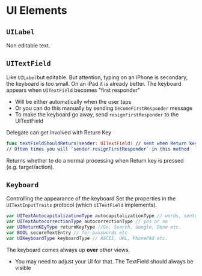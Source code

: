 # UI Elements
## `UILabel`
Non editable text.

## `UITextField`
Like `UILabel`but editable. But attention, typing on an iPhone is secondary, the keyboard is too small. On an iPad it is already better.
The keyboard appears when `UITextField` becomes "first responder"
* Will be either automatically when the user taps
* Or you can do this manually by sending `becomeFirstResponder` message
* To make the keyboard go away, send `resignFirstResponder` to the UITextField

Delegate can get involved with Return Key
```swift
func textFieldShouldReturn(sender: UITextField) // sent when Return key is pressed
// Often times you will `sender.resignFirstResponder` in this method
```
Returns whether to do a normal processing when Return key is pressed (e.g. target/action).

## `Keyboard`
Controlling the appearance of the keyboard
Set the properties in the `UITextInputTraits` protocol (which `UITextField` implements).
```swift
var UITextAutocapitalizatinoType autocapitalizationType // words, sentences etc.
var UITextAutocorrectionType autocorrectionType // yes or no
var UIReturnKEyType returnKeyType //Go, Search, Google, Done etc.
var BOOL secureTextEntry // for passwords etc
var UIKeyboardType keyboardType // ASCII, URL, PhonePAd etc.
```

The keyboard comes always up **over** other views.
* You may need to adjust your UI for that. The TextField should always be visible